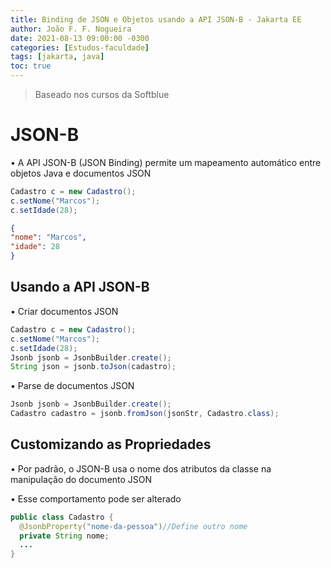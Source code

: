 ```yaml
---
title: Binding de JSON e Objetos usando a API JSON-B - Jakarta EE
author: João F. F. Nogueira
date: 2021-08-13 09:00:00 -0300
categories: [Estudos-faculdade]
tags: [jakarta, java]
toc: true
---
```


> Baseado nos cursos da Softblue

# JSON-B

• A API JSON-B (JSON Binding) permite um mapeamento automático entre objetos Java e documentos JSON

```java
Cadastro c = new Cadastro();
c.setNome("Marcos");
c.setIdade(28);
```

```json
{
"nome": "Marcos",
"idade": 28
}
```

## Usando a API JSON-B

• Criar documentos JSON

```java
Cadastro c = new Cadastro();
c.setNome("Marcos");
c.setIdade(28);
Jsonb jsonb = JsonbBuilder.create();
String json = jsonb.toJson(cadastro);
```

• Parse de documentos JSON

```java
Jsonb jsonb = JsonbBuilder.create();
Cadastro cadastro = jsonb.fromJson(jsonStr, Cadastro.class);
```

## Customizando as Propriedades

• Por padrão, o JSON-B usa o nome dos atributos da classe na manipulação do documento JSON

• Esse comportamento pode ser alterado

```java
public class Cadastro {
  @JsonbProperty("nome-da-pessoa")//Define outro nome
  private String nome;
  ...
}
```
